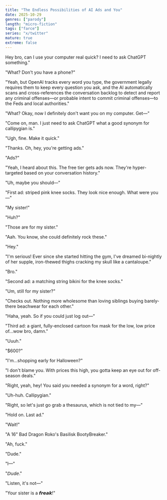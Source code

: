 ```yaml
---
title: "The Endless Possibilities of AI Ads and You"
date: 2025-10-29
genres: ["parody"]
length: "micro-fiction"
tags: ["farce"]
series: "x/twitter"
mature: true
extreme: false
---
```


Hey bro, can I use your computer real quick? I need to ask ChatGPT something."

"What? Don't you have a phone?"

"Yeah, but OpenAI tracks every word you type, the government legally requires them to keep every question you ask, and the AI automatically scans and cross-references the conversation backlog to detect and report any criminal offenses—or probable intent to commit criminal offenses—to the Feds and local authorities."

"What? Okay, now I definitely don't want you on my computer. Get—"

"Come on, man. I just need to ask ChatGPT what a good synonym for callipygian is."

"Ugh, fine. Make it quick."

"Thanks. Oh, hey, you're getting ads." 

"Ads?"

"Yeah, I heard about this. The free tier gets ads now. They're hyper-targeted based on your conversation history."

"Uh, maybe you should—"

"First ad: striped pink knee socks. They look nice enough. What were you—"

"My sister!"

"Huh?"

"Those are for my sister."

"Aah. You know, she could definitely rock these."

"Hey."

"I'm serious! Ever since she started hitting the gym, I've dreamed bi-nightly of her supple, iron-thewed thighs cracking my skull like a cantaloupe."

"Bro."

"Second ad: a matching string bikini for the knee socks."

"Um, still for my sister?"

"Checks out. Nothing more wholesome than loving siblings buying barely-there beachwear for each other."

"Haha, yeah. So if you could just log out—"

"Third ad: a giant, fully-enclosed cartoon fox mask for the low, low price of...wow bro, damn."

"Uuuh."

"$600?"

"I'm...shopping early for Halloween?"

"I don't blame you. With prices this high, you gotta keep an eye out for off-season deals."

"Right, yeah, hey! You said you needed a synonym for a word, right?"

"Uh-huh. Callipygian."

"Right, so let's just go grab a thesaurus, which is not tied to my—"

"Hold on. Last ad."

"Wait!"

"A 16" Bad Dragon Roko's Basilisk BootyBreaker."

"Ah, fuck."

"Dude."

"I—"

"𝘋𝘶𝘥𝘦."

"Listen, it's not—"

"Your sister is a 𝙛𝙧𝙚𝙖𝙠!"
